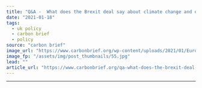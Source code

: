 ```yaml
---
title: "Q&A -  What does the Brexit deal say about climate change and energy?"
date: "2021-01-18"
tags: 
  - uk policy
  - carbon brief
  - policy
source: "carbon brief"
image_url: "https://www.carbonbrief.org/wp-content/uploads/2021/01/European-Commission-President-Ursula-von-der-Leyen-welcomes-British-Prime-Minister-Boris-Johnson-prior-to-a-BREXIT-meeting-at-EU-headquarters-in-Brussels-583x372.jpg"
image_fp: "/assets/img/post_thumbnails/55.jpg"
lead: ""
article_url: "https://www.carbonbrief.org/qa-what-does-the-brexit-deal-say-about-climate-change-and-energy"
---
```


---
